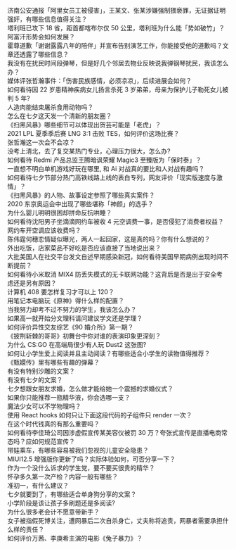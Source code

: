 济南公安通报「阿里女员工被侵害」，王某文、张某涉嫌强制猥亵罪，无证据证明强奸，有哪些信息值得关注？  
塔利班已攻下 18 省，距首都喀布尔仅 50 公里，塔利班为什么能「势如破竹」？阿富汗形势会如何发展？  
霍尊道歉「谢谢露露八年的陪伴」并宣布告别演艺工作，你能接受他的道歉吗？文章还透露了哪些信息？  
我没有在扰民时间段弹琴，但是好几个邻居去物业反映说我弹钢琴扰民，我该怎么办？  
媒体评张哲瀚事件：「伤害民族感情，必须凉凉」，后续进展会如何？  
如何看待因 22 岁患精神疾病女儿扬言杀死 3 岁弟弟，母亲为保护儿子勒死女儿被判 5 年?  
人造肉能结束屠杀食用动物吗？  
怎么在七夕这天发一个清新的朋友圈？  
《扫黑风暴》哪些细节可以体现出贺芸可能是「老虎」？  
2021 LPL 夏季季后赛 LNG 3:1 击败 TES，如何评价这场比赛？  
张哲瀚这一次会不会凉？  
没考上清北，去了复交某热门专业，心理压力很大，怎么办?  
如何看待 Redmi 产品总监王腾暗讽荣耀 Magic3 至臻版为「保时泰」？  
一直想不明白单机游戏好玩在哪里, 和 Ai 对战真的要比和人对战有趣吗？  
如何看待七夕节部分热门高铁线路上线的表白专列，网友评价「现实版速度与激情」？  
《扫黑风暴》的人物、故事设定参照了哪些真实案件？  
2020 东京奥运会中出现了哪些堪称「神颜」的选手？  
为什么婴儿明明很困却拼命反抗哄睡？  
如何看待沈阳男子坐滴滴网约车被收 4 元空调费一事，是否侵犯了消费者权益？网约车开空调应该收费吗？  
陈伟霆何穗恋情疑似曝光，两人一起回家，这是真的吗？你有什么想说的？  
外出吃饭，店家菜品不好吃是否应该直接了当地说出来？  
大批美国人在社交平台发文自述早期感染新冠，如何看待美国早期病例出现时间不断提前？  
如何看待小米取消 MIX4 防丢失模式的无卡联网功能？这背后是否是出于安全考虑还是另有原因？  
计算机 408 要怎样复习才可以上 120？  
用笔记本电脑玩《原神》得什么样的配置？  
当我努力却考不过不努力的学生，我该怎么办？  
如果高一就开始分文理科请问建议学文还是学理？  
如何评价异性交友综艺《90 婚介所》第一期？  
《披荆斩棘的哥哥》初舞台中你对谁的表演印象更深刻？  
为什么 CS:GO 在高端局很少有人玩 Dust2 这张图?  
如何让小学生爱上阅读并且主动阅读？有哪些适合小学生的读物值得推荐？  
《甄嬛传》里有哪些有趣的弹幕？  
有没有特别沙雕的文案？  
有没有七夕的文案？  
七夕想跟女朋友求婚，怎么做才能给她一个震撼的求婚仪式？  
如果你只能推荐一瓶精华液，你会选哪一支？  
魔法少女可以不学物理吗？  
使用 React hooks 如何只让下面这段代码的子组件只 render 一次？  
在这个时代钱真的有那么重要吗？  
如何看待李佳琦公司因涉虚假宣传某美容仪被罚 30 万？夸张式宣传是直播电商常态吗？应如何规范宣传？  
带娃乘车，有哪些容易被我们忽视的儿童安全隐患？  
MIUI12.5 增强版你更新了吗？实际体验如何，可否分享一下？  
作为一个没什么诉求的学生党，要不要买很贵的精华？  
怀孕多久第一次产检？内容一般有哪些？  
准初一，有什么建议？  
七夕就要到了，有哪些适合单身狗分享的文案？  
小学阶段是该让孩子多刷题还是多阅读?  
为什么很多老会计不愿意带新手？  
女子被指假死博关注，遭网暴后二次自杀身亡，丈夫称将追责，网暴者需要承担什么样的责任？  
如何评价万茜、李庚希主演的电影《兔子暴力》？  
